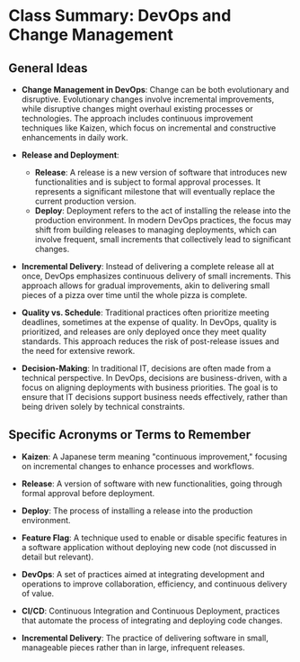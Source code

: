 # Class Summary: DevOps and Change Management

## General Ideas

- **Change Management in DevOps**: Change can be both evolutionary and disruptive. Evolutionary changes involve incremental improvements, while disruptive changes might overhaul existing processes or technologies. The approach includes continuous improvement techniques like Kaizen, which focus on incremental and constructive enhancements in daily work.

- **Release and Deployment**:
  - **Release**: A release is a new version of software that introduces new functionalities and is subject to formal approval processes. It represents a significant milestone that will eventually replace the current production version.
  - **Deploy**: Deployment refers to the act of installing the release into the production environment. In modern DevOps practices, the focus may shift from building releases to managing deployments, which can involve frequent, small increments that collectively lead to significant changes.

- **Incremental Delivery**: Instead of delivering a complete release all at once, DevOps emphasizes continuous delivery of small increments. This approach allows for gradual improvements, akin to delivering small pieces of a pizza over time until the whole pizza is complete.

- **Quality vs. Schedule**: Traditional practices often prioritize meeting deadlines, sometimes at the expense of quality. In DevOps, quality is prioritized, and releases are only deployed once they meet quality standards. This approach reduces the risk of post-release issues and the need for extensive rework.

- **Decision-Making**: In traditional IT, decisions are often made from a technical perspective. In DevOps, decisions are business-driven, with a focus on aligning deployments with business priorities. The goal is to ensure that IT decisions support business needs effectively, rather than being driven solely by technical constraints.

## Specific Acronyms or Terms to Remember

- **Kaizen**: A Japanese term meaning "continuous improvement," focusing on incremental changes to enhance processes and workflows.

- **Release**: A version of software with new functionalities, going through formal approval before deployment.

- **Deploy**: The process of installing a release into the production environment.

- **Feature Flag**: A technique used to enable or disable specific features in a software application without deploying new code (not discussed in detail but relevant).

- **DevOps**: A set of practices aimed at integrating development and operations to improve collaboration, efficiency, and continuous delivery of value.

- **CI/CD**: Continuous Integration and Continuous Deployment, practices that automate the process of integrating and deploying code changes.

- **Incremental Delivery**: The practice of delivering software in small, manageable pieces rather than in large, infrequent releases.
